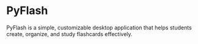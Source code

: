 # PyFlash
PyFlash is a simple, customizable desktop application that helps students create, organize, and study flashcards effectively.
